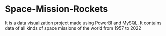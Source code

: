 # Space-Mission-Rockets
It is a data visualization project made using PowerBI and MySQL. It contains data of all kinds of space missions of the world from 1957 to 2022  
